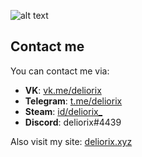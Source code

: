 ![alt text][logo]

[logo]: https://i.imgur.com/PADaArg.png "logotype"

## Contact me
You can contact me via:
* **VK**: [vk.me/deliorix](https://vk.me/deliorix "vk.me/deliorix")
* **Telegram**: [t.me/deliorix](https://t.me/deliorix "t.me/deliorix")
* **Steam**: [id/deliorix_](https://steamcommunity.com/profiles/76561199159080157 "id/deliorix_")
* **Discord**: deliorix#4439

Also visit my site: [deliorix.xyz](https://deliorix.xyz "deliorix.xyz")
